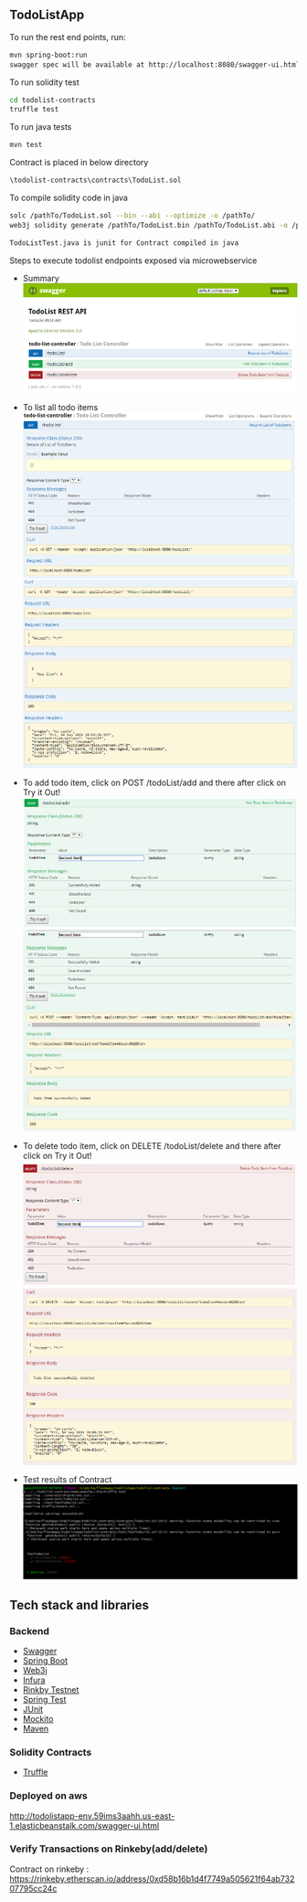 ## TodoListApp

To run the rest end points, run:
 
```bash
mvn spring-boot:run
swagger spec will be available at http://localhost:8080/swagger-ui.html
```

To run solidity test

```bash
cd todolist-contracts
truffle test
```

To run java tests

```bash
mvn test
```

Contract is placed in below directory

```bash
\todolist-contracts\contracts\TodoList.sol
```

To compile solidity code in java

```bash
solc /pathTo/TodoList.sol --bin --abi --optimize -o /pathTo/
web3j solidity generate /pathTo/TodoList.bin /pathTo/TodoList.abi -o /pathTo/flexdapps -p com.company
```

```bash
TodoListTest.java is junit for Contract compiled in java
```

Steps to execute todolist endpoints exposed via microwebservice

- Summary
![screenshot](https://github.com/ankitamadan/todolist/blob/master/screenshots/step1.PNG)
- To list all todo items
![screenshot](https://github.com/ankitamadan/todolist/blob/master/screenshots/step2-1.PNG)
![screenshot](https://github.com/ankitamadan/todolist/blob/master/screenshots/step2-2.PNG)
- To add todo item, click on POST /todoList/add and there after click on Try it Out!
![screenshot](https://github.com/ankitamadan/todolist/blob/master/screenshots/step3-1.PNG)
![screenshot](https://github.com/ankitamadan/todolist/blob/master/screenshots/step3-2.PNG)
- To delete todo item, click on DELETE /todoList/delete and there after click on Try it Out!
![screenshot](https://github.com/ankitamadan/todolist/blob/master/screenshots/step4-1.PNG)
![screenshot](https://github.com/ankitamadan/todolist/blob/master/screenshots/step4-2.PNG)

- Test results of Contract
![screenshot](https://github.com/ankitamadan/todolist/blob/master/screenshots/step5.PNG)

## Tech stack and libraries
### Backend
- [Swagger](https://swagger.io/getting-started/)
- [Spring Boot](http://projects.spring.io/spring-boot/)
- [Web3j](https://web3j.io/)
- [Infura](https://infura.io/)
- [Rinkby Testnet](https://rinkby.etherscan.io/)
- [Spring Test](http://docs.spring.io/autorepo/docs/spring-framework/3.2.x/spring-framework-reference/html/testing.html)
- [JUnit](http://junit.org/)
- [Mockito](http://mockito.org/)
- [Maven](https://maven.apache.org/)

### Solidity Contracts

- [Truffle](https://truffleframework.com/)

### Deployed on aws

http://todolistapp-env.59ims3aahh.us-east-1.elasticbeanstalk.com/swagger-ui.html

### Verify Transactions on Rinkeby(add/delete)

Contract on rinkeby : https://rinkeby.etherscan.io/address/0xd58b16b1d4f7749a505621f64ab73207795cc24c